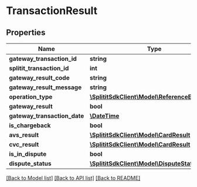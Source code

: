 # TransactionResult

## Properties
Name | Type | Description | Notes
------------ | ------------- | ------------- | -------------
**gateway_transaction_id** | **string** |  | [optional] 
**splitit_transaction_id** | **int** |  | 
**gateway_result_code** | **string** |  | [optional] 
**gateway_result_message** | **string** |  | [optional] 
**operation_type** | [**\SplititSdkClient\Model\ReferenceEntityBase**](ReferenceEntityBase.md) |  | [optional] 
**gateway_result** | **bool** |  | 
**gateway_transaction_date** | [**\DateTime**](\DateTime.md) |  | 
**is_chargeback** | **bool** |  | 
**avs_result** | [**\SplititSdkClient\Model\CardResult**](CardResult.md) |  | [optional] 
**cvc_result** | [**\SplititSdkClient\Model\CardResult**](CardResult.md) |  | [optional] 
**is_in_dispute** | **bool** |  | [optional] 
**dispute_status** | [**\SplititSdkClient\Model\DisputeStatus**](DisputeStatus.md) |  | [optional] 

[[Back to Model list]](../README.md#documentation-for-models) [[Back to API list]](../README.md#documentation-for-api-endpoints) [[Back to README]](../README.md)



